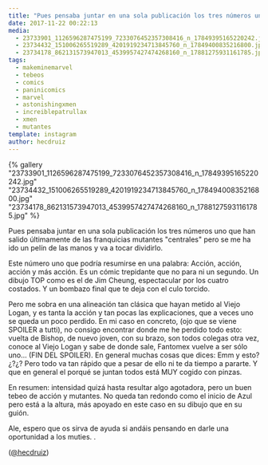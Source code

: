 ```yaml
---
title: "Pues pensaba juntar en una sola publicación los tres números uno que han salido últimamente de las franquicias mutantes \"centrales\" pero se me ha ido un pelín de las manos y va a tocar dividirlo"
date: 2017-11-22 00:22:13
media: 
  - 23733901_1126596287475199_7233076452357308416_n_17849395165220242.jpg
  - 23734432_151006265519289_4201919234713845760_n_17849400835216800.jpg
  - 23734178_862131573947013_4539957427474268160_n_17881275931161785.jpg
tags: 
  - makeminemarvel
  - tebeos
  - comics
  - paninicomics
  - marvel
  - astonishingxmen
  - increiblepatrullax
  - xmen
  - mutantes
template: instagram
author: hecdruiz
---
```


{% gallery "23733901_1126596287475199_7233076452357308416_n_17849395165220242.jpg" "23734432_151006265519289_4201919234713845760_n_17849400835216800.jpg" "23734178_862131573947013_4539957427474268160_n_17881275931161785.jpg" %}

Pues pensaba juntar en una sola publicación los tres números uno que han salido últimamente de las franquicias mutantes "centrales" pero se me ha ido un pelín de las manos y va a tocar dividirlo.

Este número uno que podría resumirse en una palabra: Acción, acción, acción y más acción. Es un cómic trepidante que no para ni un segundo. Un dibujo TOP como es el de Jim Cheung, espectacular por los cuatro costados. Y un bombazo final que te deja con el culo torcido.

Pero me sobra en una alineación tan clásica que hayan metido al Viejo Logan, y es tanta la acción y tan pocas las explicaciones, que a veces uno se queda un poco perdido. En mi caso en concreto, (ojo que se viene SPOILER a tutti), no consigo encontrar donde me he perdido todo esto: vuelta de  Bishop, de nuevo joven, con su brazo, son todos colegas otra vez, conoce al Viejo Logan y sabe de donde sale, Fantomex vuelve a ser sólo uno... (FIN DEL SPOILER). En general muchas cosas que dices: Emm y esto?¿?¿? Pero todo va tan rápido que a pesar de ello ni te da tiempo a pararte. Y que en general el porqué se juntan todos está MUY cogido con pinzas.

En resumen: intensidad quizá hasta resultar algo agotadora, pero un buen tebeo de acción y mutantes. No queda tan redondo como el inicio de Azul pero está a la altura, más apoyado en este caso en su dibujo que en su guión.

Ale, espero que os sirva de ayuda si andáis pensando en darle una oportunidad a los muties. .

([@hecdruiz](https://instagram.com/hecdruiz))
